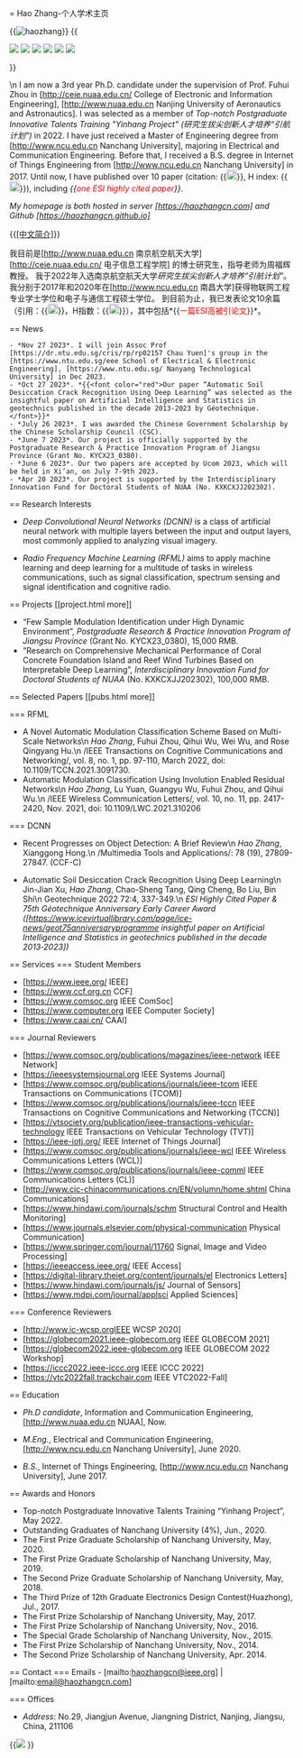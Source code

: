 = Hao Zhang-个人学术主页


{{<img src="images/haozhang.jpg" class="avatar" alt="haozhang">}}
{{<div class="icon-container">
    <a href="https://scholar.google.com.hk/citations?user=zs9DkEAAAAAJ" target="_blank"><img src="fonts/google-scholar.png"/></a>
    <a href="https://github.com/haozhangcn" target="_blank"><img src="fonts/github.svg"/></a>
    <a href="https://www.researchgate.net/profile/Hao-Zhang-408" target="_blank"><img src="fonts/ResearchGate.png"/></a>
    <a href="https://orcid.org/0000-0003-1923-589X" target="_blank"><img src="fonts/ORCID-iD.svg"/></a>
    <a href="share/haozhang.pdf" target="_blank"><img src="fonts/cv.png"/></a>
    <a href="mailto:haozhangcn@ieee.org" target="_blank"><img src="fonts/email.png"/></a>
</div>}}

\n
I am now a 3rd year Ph.D. candidate under the supervision of Prof. Fuhui Zhou 
in [http://ceie.nuaa.edu.cn/ College of Electronic and Information Engineering], 
[http://www.nuaa.edu.cn Nanjing University of Aeronautics and Astronautics]. 
I was selected as a member of *Top-notch Postgraduate Innovative Talents Training "Yinhang Project" (研究生拔尖创新人才培养“引航计划”)* in 2022. 
I have just received a Master of Engineering degree from [http://www.ncu.edu.cn Nanchang University], 
majoring in Electrical and Communication Engineering. 
Before that, I received a B.S. degree in Internet of Things Engineering from [http://www.ncu.edu.cn Nanchang University] in 2017. 
Until now, I have published over 10 paper (citation: {{<a href="https://scholar.google.com/citations?user=zs9DkEAAAAAJ" target="_blank"><img src="https://img.shields.io/endpoint?logo=Google%20Scholar&url=https%3A%2F%2Fcdn.jsdelivr.net%2Fgh%2Fhaozhangcn%2Fhaozhangcn.github.io@main%2Fgs%2Fcitation.json&labelColor=f6f6f6&color=9cf&style=flat&label=citations" height="18px"/></a>}}, H index: {{<a href="https://scholar.google.com/citations?user=zs9DkEAAAAAJ" target="_blank"><img src="https://img.shields.io/endpoint?logo=Google%20Scholar&url=https%3A%2F%2Fcdn.jsdelivr.net%2Fgh%2Fhaozhangcn%2Fhaozhangcn.github.io@main%2Fgs%2Fh.json&labelColor=f6f6f6&color=9cf&style=flat&label=H-index" height="18px"/></a>}}), including *{{<font color="red">one ESI highly cited paper</font>}}*.

*My homepage is both hosted in server [https://haozhangcn.com] and Github [https://haozhangcn.github.io]*

{{<a href="cn_index.html">[中文简介]</a>}}

我目前是[http://www.nuaa.edu.cn 南京航空航天大学] [http://ceie.nuaa.edu.cn/ 电子信息工程学院] 的博士研究生，指导老师为周福辉教授。
我于2022年入选南京航空航天大学*研究生拔尖创新人才培养“引航计划”*。
我分别于2017年和2020年在[http://www.ncu.edu.cn 南昌大学]获得物联网工程专业学士学位和电子与通信工程硕士学位。
到目前为止，我已发表论文10余篇（引用：{{<a href="https://scholar.google.com/citations?user=zs9DkEAAAAAJ" target="_blank"><img src="https://img.shields.io/endpoint?logo=Google%20Scholar&url=https%3A%2F%2Fcdn.jsdelivr.net%2Fgh%2Fhaozhangcn%2Fhaozhangcn.github.io@main%2Fgs%2Fcitation.json&labelColor=f6f6f6&color=9cf&style=flat&label=citations" height="18px"/></a>}}，H指数：{{<a href="https://scholar.google.com/citations?user=zs9DkEAAAAAJ" target="_blank"><img src="https://img.shields.io/endpoint?logo=Google%20Scholar&url=https%3A%2F%2Fcdn.jsdelivr.net%2Fgh%2Fhaozhangcn%2Fhaozhangcn.github.io@main%2Fgs%2Fh.json&labelColor=f6f6f6&color=9cf&style=flat&label=H-index" height="18px"/></a>}}），其中包括*{{<font color="red">一篇ESI高被引论文</font>}}*。


== News

~~~
- *Nov 27 2023*. I will join Assoc Prof [https://dr.ntu.edu.sg/cris/rp/rp02157 Chau Yuen]'s group in the [https://www.ntu.edu.sg/eee School of Electrical & Electronic Engineering], [https://www.ntu.edu.sg/ Nanyang Technological University] in Dec 2023.
- *Oct 27 2023*. *{{<font color="red">Our paper “Automatic Soil Desiccation Crack Recognition Using Deep Learning” was selected as the insightful paper on Artificial Intelligence and Statistics in geotechnics published in the decade 2013‑2023 by Géotechnique.</font>}}* 
- *July 26 2023*. I was awarded the Chinese Government Scholarship by the Chinese Scholarship Council (CSC).
- *June 7 2023*. Our project is officially supported by the Postgraduate Research & Practice Innovation Program of Jiangsu Province (Grant No. KYCX23_0380).
- *June 6 2023*. Our two papers are accepted by Ucom 2023, which will be held in Xi’an, on July 7-9th 2023.
- *Apr 20 2023*. Our project is supported by the Interdisciplinary Innovation Fund for Doctoral Students of NUAA (No. KXKCXJJ202302).
~~~


== Research Interests

- *Deep Convolutional Neural Networks (DCNN)* is a class of artificial neural network with multiple layers between the input and output layers, most commonly applied to analyzing visual imagery.

- *Radio Frequency Machine Learning (RFML)* aims to apply machine learning and deep learning for a multitude of tasks in wireless communications, such as signal classification, spectrum sensing and signal identification and cognitive radio.

== Projects \[[project.html more]\]
- “Few Sample Modulation Identification under High Dynamic Environment”, *Postgraduate Research & Practice Innovation Program of Jiangsu Province* (Grant No. KYCX23_0380), 15,000 RMB.
- “Research on Comprehensive Mechanical Performance of Coral Concrete Foundation Island and Reef Wind Turbines Based on Interpretable Deep Learning”, *Interdisciplinary Innovation Fund for Doctoral Students of NUAA* (No. KXKCXJJ202302), 100,000 RMB.



== Selected Papers \[[pubs.html more]\]

=== RFML
- A Novel Automatic Modulation Classification Scheme Based on Multi-Scale Networks\n
  *Hao Zhang*, Fuhui Zhou, Qihui Wu, Wei Wu, and Rose Qingyang Hu.\n 
  /IEEE Transactions on Cognitive Communications and Networking/, vol. 8, no. 1, pp. 97-110, March 2022, doi: 10.1109/TCCN.2021.3091730.
- Automatic Modulation Classification Using Involution Enabled Residual Networks\n
  *Hao Zhang*, Lu Yuan, Guangyu Wu, Fuhui Zhou, and Qihui Wu.\n
  /IEEE Wireless Communication Letters/, vol. 10, no. 11, pp. 2417-2420, Nov. 2021, doi: 10.1109/LWC.2021.310206

=== DCNN
- Recent Progresses on Object Detection: A Brief Review\n
  *Hao Zhang*, Xianggong Hong.\n
  /Multimedia Tools and Applications/: 78 (19), 27809-27847. (CCF-C)

- Automatic Soil Desiccation Crack Recognition Using Deep Learning\n 
  Jin-Jian Xu, *Hao Zhang*, Chao-Sheng Tang, Qing Cheng, Bo Liu, Bin Shi\n 
  Geotechnique 2022 72:4, 337-349.\n 
  *ESI Highly Cited Paper & 75th Géotechnique Anniversary Early Career Award ([https://www.icevirtuallibrary.com/page/ice-news/geot75anniversaryprogramme insightful paper on Artificial Intelligence and Statistics in geotechnics published in the decade 2013‑2023])*


== Services
=== Student Members
- [https://www.ieee.org/ IEEE]
- [https://www.ccf.org.cn CCF]
- [https://www.comsoc.org IEEE ComSoc]
- [https://www.computer.org IEEE Computer Society]
- [https://www.caai.cn/ CAAI]

=== Journal Reviewers
- [https://www.comsoc.org/publications/magazines/ieee-network IEEE Network]
- [https://ieeesystemsjournal.org IEEE Systems Journal] 
- [https://www.comsoc.org/publications/journals/ieee-tcom IEEE Transactions on Communications (TCOM)] 
- [https://www.comsoc.org/publications/journals/ieee-tccn IEEE Transactions on Cognitive Communications and Networking (TCCN)] 
- [https://vtsociety.org/publication/ieee-transactions-vehicular-technology IEEE Transactions on Vehicular Technology (TVT)] 
- [https://ieee-iotj.org/ IEEE Internet of Things Journal] 
- [https://www.comsoc.org/publications/journals/ieee-wcl IEEE Wireless Communications Letters (WCL)]
- [https://www.comsoc.org/publications/journals/ieee-comml IEEE Communications Letters (CL)] 
- [http://www.cic-chinacommunications.cn/EN/volumn/home.shtml China Communications]
- [https://www.hindawi.com/journals/schm Structural Control and Health Monitoring]
- [https://www.journals.elsevier.com/physical-communication Physical Communication] 
- [https://www.springer.com/journal/11760 Signal, Image and Video Processing] 
- [https://ieeeaccess.ieee.org/ IEEE Access]
- [https://digital-library.theiet.org/content/journals/el Electronics Letters] 
- [https://www.hindawi.com/journals/js/ Journal of Sensors] 
- [https://www.mdpi.com/journal/applsci Applied Sciences]

=== Conference Reviewers
- [http://www.ic-wcsp.orgIEEE WCSP 2020]
- [https://globecom2021.ieee-globecom.org IEEE GLOBECOM 2021] 
- [https://globecom2022.ieee-globecom.org IEEE GLOBECOM 2022 Workshop] 
- [https://iccc2022.ieee-iccc.org IEEE ICCC 2022] 
- [https://vtc2022fall.trackchair.com IEEE VTC2022-Fall]

== Education
- *Ph.D candidate*, Information and Communication Engineering, [http://www.nuaa.edu.cn NUAA], Now.

- *M.Eng.*, Electrical and Communication Engineering, [http://www.ncu.edu.cn Nanchang University], June 2020.

- *B.S.*, Internet of Things Engineering, [http://www.ncu.edu.cn Nanchang University], June 2017.

== Awards and Honors
- Top-notch Postgraduate Innovative Talents Training “Yinhang Project”, May 2022.
- Outstanding Graduates of Nanchang University (4%), Jun., 2020.
- The First Prize Graduate Scholarship of Nanchang University, May, 2020.
- The First Prize Graduate Scholarship of Nanchang University, May, 2019.
- The Second Prize Graduate Scholarship of Nanchang University, May, 2018.
- The Third Prize of 12th Graduate Electronics Design Contest(Huazhong), Jul., 2017.
- The First Prize Scholarship of Nanchang University, May, 2017.
- The First Prize Scholarship of Nanchang University, Nov., 2016.
- The Special Grade Scholarship of Nanchang University, Nov., 2015.
- The First Prize Scholarship of Nanchang University, Nov., 2014.
- The Second Prize Scholarship of Nanchang University, Apr. 2014.

== Contact
=== Emails 
    - [mailto:haozhangcn@ieee.org] | [mailto:email@haozhangcn.com] 

=== Offices
- *Address*: No.29, Jiangjun Avenue, Jiangning District, Nanjing, Jiangsu, China, 211106



{{<a href="https://clustrmaps.com/site/1bau5" title="Visit tracker"><img src="//www.clustrmaps.com/map_v2.png?d=kYcJGti-gQUTsq9jbpOdRdc76iwwRnqebOil_yHkiUI&cl=ffffff"></a> }} 
